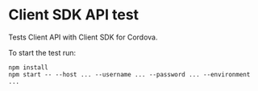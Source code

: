 # Client SDK API test

Tests Client API with Client SDK for Cordova.

To start the test run:
```
npm install
npm start -- --host ... --username ... --password ... --environment ...
```
